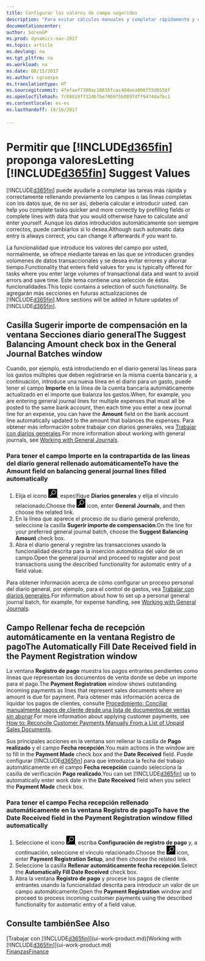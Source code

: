 ```yaml
---
title: Configurar los valores de campo sugeridos
description: "Para evitar cálculos manuales y completar rápidamente y de forma precisa las tareas, puede configurar la entrada de datos automática de forma que Dynamics NAV rellene los campos seleccionados."
documentationcenter: 
author: SorenGP
ms.prod: dynamics-nav-2017
ms.topic: article
ms.devlang: na
ms.tgt_pltfrm: na
ms.workload: na
ms.date: 08/15/2017
ms.author: sgroespe
ms.translationtype: HT
ms.sourcegitcommit: 4fefaef7380ac10836fcac404eea006f55d8556f
ms.openlocfilehash: 7c68019ff32d6fbe700975b0897dff9474da7bc1
ms.contentlocale: es-es
ms.lasthandoff: 10/16/2017

---
```

# <a name="letting-included365finincludesd365finmdmd-suggest-values"></a><span data-ttu-id="365db-103">Permitir que [!INCLUDE[d365fin](includes/d365fin_md.md)] proponga valores</span><span class="sxs-lookup"><span data-stu-id="365db-103">Letting [!INCLUDE[d365fin](includes/d365fin_md.md)] Suggest Values</span></span>
[!INCLUDE[d365fin](includes/d365fin_md.md)]<span data-ttu-id="365db-104"> puede ayudarle a completar las tareas más rápida y correctamente rellenando previamente los campos o las líneas completas con los datos que, de no ser así, debería calcular e introducir usted.</span><span class="sxs-lookup"><span data-stu-id="365db-104"> can help you complete tasks quicker and more correctly by prefilling fields or complete lines with data that you would otherwise have to calculate and enter yourself.</span></span> <span data-ttu-id="365db-105">Aunque los datos introducidos automáticamente son siempre correctos, puede cambiarlos si lo desea.</span><span class="sxs-lookup"><span data-stu-id="365db-105">Although such automatic data entry is always correct, you can change it afterwards if you want to.</span></span>

<span data-ttu-id="365db-106">La funcionalidad que introduce los valores del campo por usted, normalmente, se ofrece mediante tareas en las que se introducen grandes volúmenes de datos transaccionales y se desea evitar errores y ahorrar tiempo.</span><span class="sxs-lookup"><span data-stu-id="365db-106">Functionality that enters field values for you is typically offered for tasks where you enter large volumes of transactional data and want to avoid errors and save time.</span></span> <span data-ttu-id="365db-107">Este tema contiene una selección de éstas funcionalidades.</span><span class="sxs-lookup"><span data-stu-id="365db-107">This topic contains a selection of such functionality.</span></span> <span data-ttu-id="365db-108">Se agregarán más secciones en futuras actualizaciones de [!INCLUDE[d365fin](includes/d365fin_md.md)].</span><span class="sxs-lookup"><span data-stu-id="365db-108">More sections will be added in future updates of [!INCLUDE[d365fin](includes/d365fin_md.md)].</span></span>

## <a name="the-suggest-balancing-amount-check-box-in-the-general-journal-batches-window"></a><span data-ttu-id="365db-109">Casilla **Sugerir importe de compensación** en la ventana **Secciones diario general**</span><span class="sxs-lookup"><span data-stu-id="365db-109">The **Suggest Balancing Amount** check box in the **General Journal Batches** window</span></span>
<span data-ttu-id="365db-110">Cuando, por ejemplo, está introduciendo en el diario general las líneas para los gastos múltiples que deben registrarse en la misma cuenta bancaria y, a continuación, introduce una nueva línea en el diario para un gasto, puede tener el campo **Importe** en la línea de la cuenta bancaria automáticamente actualizado en el importe que balanza los gastos.</span><span class="sxs-lookup"><span data-stu-id="365db-110">When, for example, you are entering general journal lines for multiple expenses that must all be posted to the same bank account, then each time you enter a new journal line for an expense, you can have the **Amount** field on the bank account line automatically updated to the amount that balances the expenses.</span></span> <span data-ttu-id="365db-111">Para obtener más información sobre trabajar con diarios generales, vea [Trabajar con diarios generales](ui-work-general-journals.md).</span><span class="sxs-lookup"><span data-stu-id="365db-111">For more information about working with general journals, see [Working with General Journals](ui-work-general-journals.md).</span></span>

### <a name="to-have-the-amount-field-on-balancing-general-journal-lines-filled-automatically"></a><span data-ttu-id="365db-112">Para tener el campo **Importe** en la contrapartida de las líneas del diario general rellenado automáticamente</span><span class="sxs-lookup"><span data-stu-id="365db-112">To have the **Amount** field on balancing general journal lines filled automatically</span></span>
1. <span data-ttu-id="365db-113">Elija el icono ![Buscar página o informe](media/ui-search/search_small.png "icono Buscar página o informe"), especifique **Diarios generales** y elija el vínculo relacionado.</span><span class="sxs-lookup"><span data-stu-id="365db-113">Choose the ![Search for Page or Report](media/ui-search/search_small.png "Search for Page or Report icon") icon, enter **General Journals**, and then choose the related link.</span></span>
2. <span data-ttu-id="365db-114">En la línea que aparece el proceso de su diario general preferido, seleccione la casilla **Sugerir importe de compensación**.</span><span class="sxs-lookup"><span data-stu-id="365db-114">On the line for your preferred general journal batch, choose the **Suggest Balancing Amount** check box.</span></span>
3. <span data-ttu-id="365db-115">Abra el diario general y registre las transacciones usando la funcionalidad descrita para la inserción automática del valor de un campo.</span><span class="sxs-lookup"><span data-stu-id="365db-115">Open the general journal and proceed to register and post transactions using the described functionality for automatic entry of a field value.</span></span>       

<span data-ttu-id="365db-116">Para obtener información acerca de cómo configurar un proceso personal del diario general, por ejemplo, para el control de gastos, vea [Trabajar con diarios generales](ui-work-general-journals.md).</span><span class="sxs-lookup"><span data-stu-id="365db-116">For information about how to set up a personal general journal batch, for example, for expense handling, see [Working with General Journals](ui-work-general-journals.md).</span></span>

## <a name="the-automatically-fill-date-received-field-in-the-payment-registration-window"></a><span data-ttu-id="365db-117">Campo **Rellenar fecha de recepción automáticamente** en la ventana **Registro de pago**</span><span class="sxs-lookup"><span data-stu-id="365db-117">The **Automatically Fill Date Received** field in the **Payment Registration** window</span></span>
<span data-ttu-id="365db-118">La ventana **Registro de pago** muestra los pagos entrantes pendientes como líneas que representan los documentos de venta donde se debe un importe para el pago.</span><span class="sxs-lookup"><span data-stu-id="365db-118">The **Payment Registration** window shows outstanding incoming payments as lines that represent sales documents where an amount is due for payment.</span></span> <span data-ttu-id="365db-119">Para obtener más información acerca de liquidar los pagos de clientes, consulte [Procedimiento: Conciliar manualmente pagos de cliente desde una lista de documentos de ventas sin abonar](receivables-how-reconcile-customer-payments-list-unpaid-sales-documents.md).</span><span class="sxs-lookup"><span data-stu-id="365db-119">For more information about applying customer payments, see [How to: Reconcile Customer Payments Manually From a List of Unpaid Sales Documents](receivables-how-reconcile-customer-payments-list-unpaid-sales-documents.md).</span></span>

<span data-ttu-id="365db-120">Sus principales acciones en la ventana son rellenar la casilla de **Pago realizado** y el campo **Fecha recepción**.</span><span class="sxs-lookup"><span data-stu-id="365db-120">You main actions in the window are to fill in the **Payment Made** check box and the **Date Received** field.</span></span> <span data-ttu-id="365db-121">Puede configurar [!INCLUDE[d365fin](includes/d365fin_md.md)] para que introduzca la fecha del trabajo automáticamente en el campo **Fecha recepción** cuando selecciona la casilla de verificación **Pago realizado**.</span><span class="sxs-lookup"><span data-stu-id="365db-121">You can set [!INCLUDE[d365fin](includes/d365fin_md.md)] up to automatically enter work date in the **Date Received** field when you select the **Payment Made** check box.</span></span>

### <a name="to-have-the-date-received-field-in-the-payment-registration-window-filled-automatically"></a><span data-ttu-id="365db-122">Para tener el campo **Fecha recepción** rellenado automáticamente en la ventana **Registro de pago**</span><span class="sxs-lookup"><span data-stu-id="365db-122">To have the **Date Received** field in the **Payment Registration** window filled automatically</span></span>
1. <span data-ttu-id="365db-123">Seleccione el icono ![Buscar página o informe](media/ui-search/search_small.png "icono Buscar página o informe"), escriba **Configuración de registro de pago** y, a continuación, seleccione el vínculo relacionado.</span><span class="sxs-lookup"><span data-stu-id="365db-123">Choose the ![Search for Page or Report](media/ui-search/search_small.png "Search for Page or Report icon") icon, enter **Payment Registration Setup**, and then choose the related link.</span></span>
2. <span data-ttu-id="365db-124">Seleccione la casilla **Rellenar automáticamente fecha recepción**.</span><span class="sxs-lookup"><span data-stu-id="365db-124">Select the **Automatically Fill Date Received** check box.</span></span>
3. <span data-ttu-id="365db-125">Abra la ventana **Registro de pago** y procese los pagos de cliente entrantes usando la funcionalidad descrita para introducir un valor de un campo automáticamente.</span><span class="sxs-lookup"><span data-stu-id="365db-125">Open the **Payment Registration** window and proceed to process incoming customer payments using the described functionality for automatic entry of a field value.</span></span>

## <a name="see-also"></a><span data-ttu-id="365db-126">Consulte también</span><span class="sxs-lookup"><span data-stu-id="365db-126">See Also</span></span>
<span data-ttu-id="365db-127">[Trabajar con [!INCLUDE[d365fin](includes/d365fin_md.md)]](ui-work-product.md)</span><span class="sxs-lookup"><span data-stu-id="365db-127">[Working with [!INCLUDE[d365fin](includes/d365fin_md.md)]](ui-work-product.md)</span></span>  
[<span data-ttu-id="365db-128">Finanzas</span><span class="sxs-lookup"><span data-stu-id="365db-128">Finance</span></span>](finance.md)

